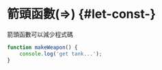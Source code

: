 # 箭頭函數\(=&gt;\) {#let-const-}

箭頭函數可以減少程式碼

```js
function makeWeapon() {
    console.log('get tank...');
}
```



